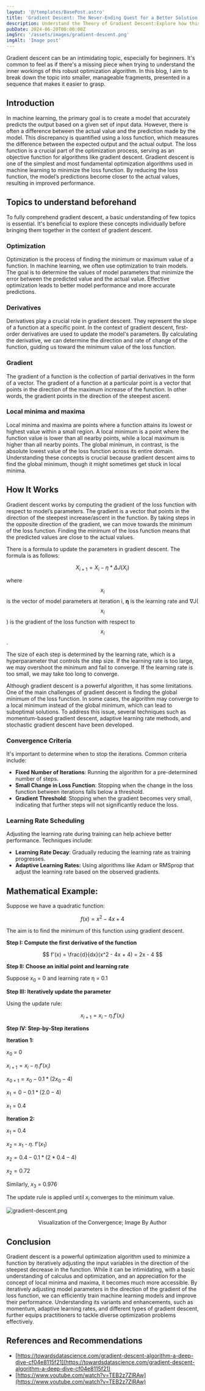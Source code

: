 ```yaml
---
layout: '@/templates/BasePost.astro'
title: 'Gradient Descent: The Never-Ending Quest for a Better Solution'
description: Understand the Theory of Gradient Descent:Explore how this fundamental tool optimizes machine learning models, minimizing errors and enhancing performance effectively.
pubDate: 2024-06-20T00:00:00Z
imgSrc: '/assets/images/gradient-descent.png'
imgAlt: 'Image post'
---
```


Gradient descent can be an intimidating topic, especially for beginners. It's common to feel as if there's a missing piece when trying to understand the inner workings of this robust optimization algorithm. In this blog, I aim to break down the topic into smaller, manageable fragments, presented in a sequence that makes it easier to grasp.

## **Introduction**

In machine learning, the primary goal is to create a model that accurately predicts the output based on a given set of input data. However, there is often a difference between the actual value and the prediction made by the model. This discrepancy is quantified using a loss function, which measures the difference between the expected output and the actual output. The loss function is a crucial part of the optimization process, serving as an objective function for algorithms like gradient descent. Gradient descent is one of the simplest and most fundamental optimization algorithms used in machine learning to minimize the loss function. By reducing the loss function, the model’s predictions become closer to the actual values, resulting in improved performance.

## **Topics to understand beforehand**

To fully comprehend gradient descent, a basic understanding of few topics is essential. It's beneficial to explore these concepts individually before bringing them together in the context of gradient descent.

### **Optimization**

Optimization is the process of finding the minimum or maximum value of a function. In machine learning, we often use optimization to train models. The goal is to determine the values of model parameters that minimize the error between the predicted value and the actual value. Effective optimization leads to better model performance and more accurate predictions.

### **Derivatives**

Derivatives play a crucial role in gradient descent. They represent the slope of a function at a specific point. In the context of gradient descent, first-order derivatives are used to update the model's parameters. By calculating the derivative, we can determine the direction and rate of change of the function, guiding us toward the minimum value of the loss function.

### **Gradient**

The gradient of a function is the collection of partial derivatives in the form of a vector. The gradient of a function at a particular point is a vector that points in the direction of the maximum increase of the function. In other words, the gradient points in the direction of the steepest ascent. 

### **Local minima and maxima**

Local minima and maxima are points where a function attains its lowest or highest value within a small region. A local minimum is a point where the function value is lower than all nearby points, while a local maximum is higher than all nearby points. The global minimum, in contrast, is the absolute lowest value of the loss function across its entire domain. Understanding these concepts is crucial because gradient descent aims to find the global minimum, though it might sometimes get stuck in local minima.

## How It Works

Gradient descent works by computing the gradient of the loss function with respect to model’s parameters. The gradient is a vector that points in the direction of the steepest increase/ascent in the function. By taking steps in the opposite direction of the gradient, we can move towards the minimum of the loss function. Finding the minimum of the loss function means that the predicted values are close to the actual values.

There is a formula to update the parameters in gradient descent. The formula is as follows:

$$
X_{i+1} = X_i - \eta * \Delta J(X_i)
$$

where $$x_i$$ is the vector of model parameters at iteration i, **η** is the learning rate and ∇J($$x_i$$) is the gradient of the loss function with respect to $$x_i$$.

The size of each step is determined by the learning rate, which is a hyperparameter that controls the step size. If the learning rate is too large, we may overshoot the minimum and fail to converge. If the learning rate is too small, we may take too long to converge.

Although gradient descent is a powerful algorithm, it has some limitations. One of the main challenges of gradient descent is finding the global minimum of the loss function. In some cases, the algorithm may converge to a local minimum instead of the global minimum, which can lead to suboptimal solutions. To address this issue, several techniques such as momentum-based gradient descent, adaptive learning rate methods, and stochastic gradient descent have been developed. 

### Convergence Criteria

It's important to determine when to stop the iterations. Common criteria include:

- **Fixed Number of Iterations**: Running the algorithm for a pre-determined number of steps.
- **Small Change in Loss Function**: Stopping when the change in the loss function between iterations falls below a threshold.
- **Gradient Threshold**: Stopping when the gradient becomes very small, indicating that further steps will not significantly reduce the loss.

### Learning Rate Scheduling

Adjusting the learning rate during training can help achieve better performance. Techniques include:

- **Learning Rate Decay**: Gradually reducing the learning rate as training progresses.
- **Adaptive Learning Rates:** Using algorithms like Adam or RMSprop that adjust the learning rate based on the observed gradients.

## Mathematical Example:

Suppose we have a quadratic function: 

$$
f(x) = x^2 - 4x + 4
$$

The aim is to find the minimum of this function using gradient descent.

**Step I: Compute the first derivative of the function**

$$
f'(x) = \frac{d}{dx}(x^2 - 4x + 4) = 2x - 4
$$

**Step II: Choose an initial point and learning rate**

Suppose $x_0$ = 0 and learning rate η = 0.1

**Step III: Iteratively update the parameter**

Using the update rule:

$$
x_{i+1} = x_i - \eta .f'(x_i)
$$

**Step IV: Step-by-Step iterations**

**Iteration 1:**

$x_0$ = 0

$x_{i+1} = x_i - \eta .f'(x_i)$

 $x_{0+1} = x_0 - 0.1* (2x_0 - 4)$

 $x_{1} = 0 - 0.1* (2.0 - 4)$

$x_1$ = 0.4

**Iteration 2:**

$x_1$ = 0.4 

$x_2$ = $x_1$ - $\eta$. f’($x_1$) 

$x_2 = 0.4 - 0.1 * (2 * 0.4 - 4)$

$x_2 = 0.72$

Similarly, $x_3$ = 0.976

The update rule is applied until $x_i$ converges to the minimum value.

![gradient-descent.png](/assets/images/gradient-descent.png)
<div style="text-align: center;">
  Visualization of the Convergence; Image By Author
</div>

## Conclusion

Gradient descent is a powerful optimization algorithm used to minimize a function by iteratively adjusting the input variables in the direction of the steepest decrease in the function. While it can be intimidating, with a basic understanding of calculus and optimization, and an appreciation for the concept of local minima and maxima, it becomes much more accessible. By iteratively adjusting model parameters in the direction of the gradient of the loss function, we can efficiently train machine learning models and improve their performance. Understanding its variants and enhancements, such as momentum, adaptive learning rates, and different types of gradient descent, further equips practitioners to tackle diverse optimization problems effectively.

## References and Recommendations

- [https://towardsdatascience.com/gradient-descent-algorithm-a-deep-dive-cf04e8115f21](https://towardsdatascience.com/gradient-descent-algorithm-a-deep-dive-cf04e8115f21)
- [https://www.youtube.com/watch?v=TEB2z7ZlRAw](https://www.youtube.com/watch?v=TEB2z7ZlRAw)